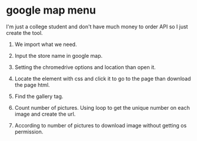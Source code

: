 # google map menu

I'm just a college student and don't have much money to order API so I just create the tool.

1. We import what we need.

2. Input the store name in google map.

3. Setting the chromedrive options and location than open it.

4. Locate the element with css and click it to go to the page than download the page html.

5. Find the gallery tag.

6. Count number of pictures. Using loop to get the unique number on each image and create the url.

7. According to number of pictures to download image without getting os permission.
